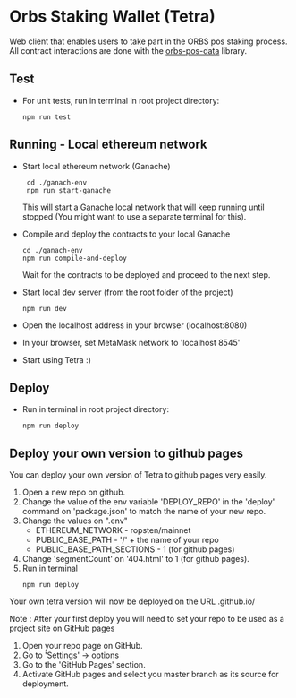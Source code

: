 # Orbs Staking Wallet (Tetra)
Web client that enables users to take part in the ORBS pos staking process.
All contract interactions are done with the [orbs-pos-data](https://github.com/orbs-network/orbs-ethereum-contracts-v1) library.

## Test

* For unit tests, run in terminal in root project directory:

  ```
  npm run test
  ``` 

## Running - Local ethereum network

* Start local ethereum network (Ganache)
   ```
    cd ./ganach-env
    npm run start-ganache
   ```
  This will start a [Ganache](https://www.trufflesuite.com/ganache) local network that will keep running until stopped (You might want to use a separate terminal for this).
   
* Compile and deploy the contracts to your local Ganache
    ```
    cd ./ganach-env
    npm run compile-and-deploy
   ```
    Wait for the contracts to be deployed and proceed to the next step.

* Start local dev server (from the root folder of the project)

  ```
  npm run dev
  ```    

* Open the localhost address in your browser (localhost:8080)

* In your browser, set MetaMask network to 'localhost 8545' 

* Start using Tetra :)

## Deploy 
* Run in terminal in root project directory:

  ```
  npm run deploy
  ``` 
  
## Deploy your own version to github pages
You can deploy your own version of Tetra to github pages very easily.

1. Open a new repo on github.
2. Change the value of the env variable 'DEPLOY_REPO' in the 'deploy' command on 'package.json' to match the name of your new repo.
3. Change the values on ".env"
    - ETHEREUM_NETWORK - ropsten/mainnet
    - PUBLIC_BASE_PATH - '/' + the name of your repo
    - PUBLIC_BASE_PATH_SECTIONS - 1 (for github pages)
4. Change 'segmentCount' on '404.html' to 1 (for github pages). 
5. Run in terminal 
    ```
    npm run deploy
    ```  

Your own tetra version will now be deployed on the URL <your-github-user>.github.io/<your-repo-name>

Note : After your first deploy you will need to set your repo to be used as a project site on GitHub pages
1. Open your repo page on GitHub.
2. Go to 'Settings' -> options
3. Go to the 'GitHub Pages' section.
4. Activate GitHub pages and select you master branch as its source for deployment.
